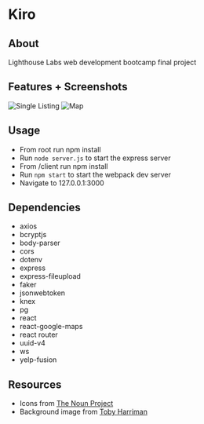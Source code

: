 # Kiro

## About
Lighthouse Labs web development bootcamp final project

## Features + Screenshots
![Single Listing](https://raw.githubusercontent.com/buzzjam/final/working/screenshots/single_listing.png)
![Map](https://raw.githubusercontent.com/buzzjam/final/working/screenshots/map.png)

## Usage
- From root run npm install
- Run `node server.js` to start the express server
- From /client run npm install
- Run `npm start` to start the webpack dev server
- Navigate to 127.0.0.1:3000 

## Dependencies
- axios
- bcryptjs
- body-parser
- cors 
- dotenv 
- express
- express-fileupload
- faker
- jsonwebtoken
- knex
- pg
- react
- react-google-maps
- react router
- uuid-v4
- ws
- yelp-fusion

## Resources
- Icons from [The Noun Project](https://thenounproject.com)
- Background image from [Toby Harriman](https://tobyharriman.com)

